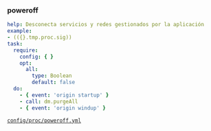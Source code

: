 ### poweroff

```yml
help: Desconecta servicios y redes gestionados por la aplicación
example:
- (({}.tmp.proc.sig))
task:
  require:
    config: { }
    opt:
      all:
        type: Boolean
        default: false
  do:
    - { event: 'origin startup' }
    - call: dm.purgeAll
    - { event: 'origin windup' }
```
[```config/proc/poweroff.yml```](../config/proc/poweroff.yml)

